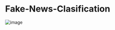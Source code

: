 # Fake-News-Clasification
![image](https://github.com/mufi2/Fake-News-Clasification/assets/120253718/c8282387-78f0-45a2-ab1e-6e2cc7a6dec4)
